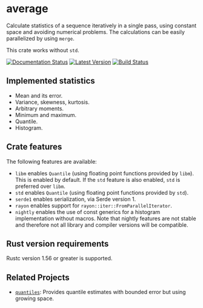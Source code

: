 # average

Calculate statistics of a sequence iteratively in a single pass, using
constant space and avoiding numerical problems. The calculations can be
easily parallelized by using `merge`.

This crate works without `std`.

[![Documentation Status]][docs.rs]
[![Latest Version]][crates.io]
[![Build Status]][actions]

[Documentation Status]: https://docs.rs/average/badge.svg
[docs.rs]: https://docs.rs/average
[Build Status]: https://github.com/kammoh/average/workflows/Tests/badge.svg?event=push
[actions]: https://github.com/kammoh/average/actions
[Latest Version]: https://img.shields.io/crates/v/average.svg
[crates.io]: https://crates.io/crates/average


## Implemented statistics

* Mean and its error.
* Variance, skewness, kurtosis.
* Arbitrary moments.
* Minimum and maximum.
* Quantile.
* Histogram.


## Crate features

The following features are available:

* `libm` enables `Quantile` (using floating point functions provided by `libm`).
  This is enabled by default. If the `std` feature is also enabled, `std` is
  preferred over `libm`.
* `std` enables `Quantile` (using floating point functions provided by `std`).
* `serde1` enables serialization, via Serde version 1.
* `rayon` enables support for `rayon::iter::FromParallelIterator`.
* `nightly` enables the use of const generics for a histogram implementation
  without macros. Note that nightly features are not stable and therefore not
  all library and compiler versions will be compatible.


## Rust version requirements

Rustc version 1.56 or greater is supported.

## Related Projects

* [`quantiles`](https://crates.io/crates/quantiles):
  Provides quantile estimates with bounded error but using growing space.
